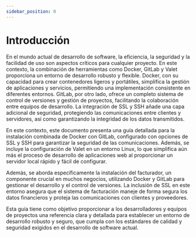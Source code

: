 ```yaml
---
sidebar_position: 0
---
```


# Introducción

En el mundo actual de desarrollo de software, la eficiencia, la seguridad y la facilidad de uso son aspectos críticos para cualquier proyecto. En este contexto, la combinación de herramientas como Docker, GitLab y Valet proporciona un entorno de desarrollo robusto y flexible. Docker, con su capacidad para crear contenedores ligeros y portátiles, simplifica la gestión de aplicaciones y servicios, permitiendo una implementación consistente en diferentes entornos. GitLab, por otro lado, ofrece un completo sistema de control de versiones y gestión de proyectos, facilitando la colaboración entre equipos de desarrollo. La integración de SSL y SSH añade una capa adicional de seguridad, protegiendo las comunicaciones entre clientes y servidores, así como garantizando la integridad de los datos transmitidos.

En este contexto, este documento presenta una guía detallada para la instalación combinada de Docker con GitLab, configurado con opciones de SSL y SSH para garantizar la seguridad de las comunicaciones. Además, se incluye la configuración de Valet en un entorno Linux, lo que simplifica aún más el proceso de desarrollo de aplicaciones web al proporcionar un servidor local rápido y fácil de configurar.

Además, se aborda específicamente la instalación del facturador, un componente crucial en muchos negocios, utilizando Docker y GitLab para gestionar el desarrollo y el control de versiones. La inclusión de SSL en este entorno asegura que el sistema de facturación maneje de forma segura los datos financieros y proteja las comunicaciones con clientes y proveedores.

Esta guía tiene como objetivo proporcionar a los desarrolladores y equipos de proyectos una referencia clara y detallada para establecer un entorno de desarrollo robusto y seguro, que cumpla con los estándares de calidad y seguridad exigidos en el desarrollo de software actual.
